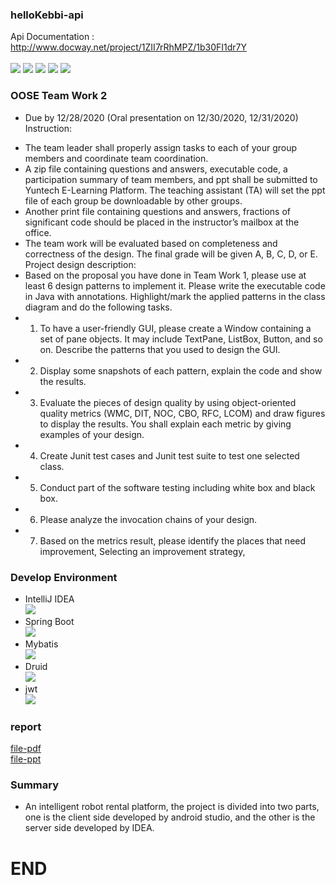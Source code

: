 ### helloKebbi-api
Api Documentation : http://www.docway.net/project/1ZII7rRhMPZ/1b30FI1dr7Y
<br>
<br>
![](https://img.shields.io/github/stars/S-kwen/hellokebbiapi.svg)
 ![](https://img.shields.io/github/forks/S-kwen/hellokebbiapi.svg) 
![](https://img.shields.io/github/tag/S-kwen/hellokebbiapi.svg)
 ![](https://img.shields.io/github/release/S-kwen/hellokebbiapi.svg)
 ![](https://img.shields.io/github/issues/S-kwen/hellokebbiapi.svg)
### OOSE Team Work 2
- Due by 12/28/2020 (Oral presentation on 12/30/2020, 12/31/2020)
Instruction:
*  The team leader shall properly assign tasks to each of your group members and coordinate team coordination.
*  A zip file containing questions and answers, executable code, a participation summary of team members, and ppt shall be submitted to Yuntech E-Learning Platform. The teaching assistant (TA) will set the ppt file of each group be downloadable by other groups.
*  Another print file containing questions and answers, fractions of significant code should be placed in the instructor’s mailbox at the office.
*  The team work will be evaluated based on completeness and correctness of the design. The final grade will be given A, B, C, D, or E.
Project design description:
*  Based on the proposal you have done in Team Work 1, please use at least 6 design patterns to implement it. Please write the executable code in Java with annotations. Highlight/mark the applied patterns in the class diagram and do the following tasks.
* 1. To have a user-friendly GUI, please create a Window containing a set of pane objects. It may include TextPane, ListBox, Button, and so on. Describe the patterns that you used to design the GUI.
* 2. Display some snapshots of each pattern, explain the code and show the results.
* 3. Evaluate the pieces of design quality by using object-oriented quality metrics (WMC, DIT, NOC, CBO, RFC, LCOM) and draw figures to display the results. You shall explain each metric by giving examples of your design.
* 4. Create Junit test cases and Junit test suite to test one selected class.
* 5. Conduct part of the software testing including white box and black box.
* 6. Please analyze the invocation chains of your design.
* 7. Based on the metrics result, please identify the places that need improvement, Selecting an improvement strategy,
### Develop Environment
* IntelliJ IDEA<br>
![](https://upload.cc/i1/2021/02/09/ftFWbz.jpg)
* Spring Boot<br>
![](https://upload.cc/i1/2021/02/09/hKMHG4.png)
* Mybatis<br>
![](https://upload.cc/i1/2021/02/09/SA8eWr.jpg)
* Druid<br>
![](https://upload.cc/i1/2021/02/09/ihKDnj.jpg)
* jwt<br>
![](https://upload.cc/i1/2021/02/09/idY3Xx.jpg
)
### report
[file-pdf](https://skwen.s3-ap-northeast-1.amazonaws.com/file-tw2.pdf)<br>
[file-ppt](https://skwen.s3-ap-northeast-1.amazonaws.com/final-tw2.pptx)

### Summary
- An intelligent robot rental platform, the project is divided into two parts, one is the client side developed by android studio, and the other is the server side developed by IDEA.
# END
